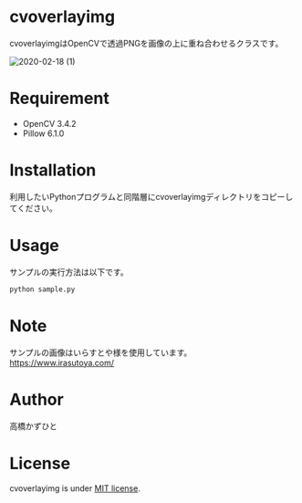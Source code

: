 # cvoverlayimg
 cvoverlayimgはOpenCVで透過PNGを画像の上に重ね合わせるクラスです。
 
 ![2020-02-18 (1)](https://user-images.githubusercontent.com/37477845/74670515-b04a1c00-51ec-11ea-90bc-f09e9d1ae96d.png)

# Requirement
 
* OpenCV 3.4.2
* Pillow 6.1.0
 
# Installation
 
利用したいPythonプログラムと同階層にcvoverlayimgディレクトリをコピーしてください。
 
# Usage
 
サンプルの実行方法は以下です。
 
```bash
python sample.py
```

# Note
サンプルの画像はいらすとや様を使用しています。
https://www.irasutoya.com/

# Author
高橋かずひと
 
# License 
cvoverlayimg is under [MIT license](https://en.wikipedia.org/wiki/MIT_License).

